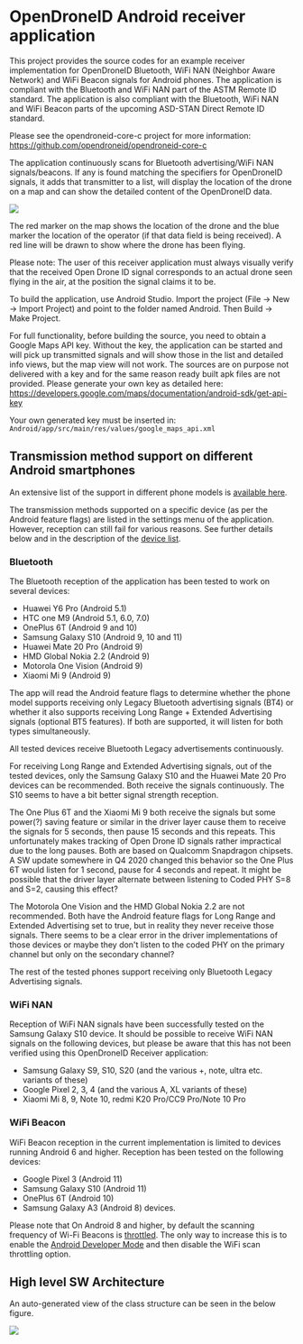 # OpenDroneID Android receiver application

This project provides the source codes for an example receiver implementation for OpenDroneID Bluetooth, WiFi NAN (Neighbor Aware Network) and WiFi Beacon signals for Android phones.
The application is compliant with the Bluetooth and WiFi NAN part of the ASTM Remote ID standard.
The application is also compliant with the Bluetooth, WiFi NAN and WiFi Beacon parts of the upcoming ASD-STAN Direct Remote ID standard.

Please see the opendroneid-core-c project for more information: https://github.com/opendroneid/opendroneid-core-c

The application continuously scans for Bluetooth advertising/WiFi NAN signals/beacons.
If any is found matching the specifiers for OpenDroneID signals, it adds that transmitter to a list, will display the location of the drone on a map and can show the detailed content of the OpenDroneID data.

![](Screenshot.jpg)

The red marker on the map shows the location of the drone and the blue marker the location of the operator (if that data field is being received).
A red line will be drawn to show where the drone has been flying.

Please note: The user of this receiver application must always visually verify that the received Open Drone ID signal corresponds to an actual drone seen flying in the air, at the position the signal claims it to be.

To build the application, use Android Studio.
Import the project (File -> New -> Import Project) and point to the folder named Android.
Then Build -> Make Project.

For full functionality, before building the source, you need to obtain a Google Maps API key.
Without the key, the application can be started and will pick up transmitted signals and will show those in the list and detailed info views, but the map view will not work.
The sources are on purpose not delivered with a key and for the same reason ready built apk files are not provided.
Please generate your own key as detailed here:
https://developers.google.com/maps/documentation/android-sdk/get-api-key

Your own generated key must be inserted in:
`Android/app/src/main/res/values/google_maps_api.xml`

## Transmission method support on different Android smartphones

An extensive list of the support in different phone models is [available here](supported-smartphones.md).

The transmission methods supported on a specific device (as per the Android feature flags) are listed in the settings menu of the application.
However, reception can still fail for various reasons.
See further details below and in the description of the [device list](supported-smartphones.md).

### Bluetooth

The Bluetooth reception of the application has been tested to work on several devices:
- Huawei Y6 Pro (Android 5.1)
- HTC one M9 (Android 5.1, 6.0, 7.0)
- OnePlus 6T (Android 9 and 10)
- Samsung Galaxy S10 (Android 9, 10 and 11)
- Huawei Mate 20 Pro (Android 9)
- HMD Global Nokia 2.2 (Android 9)
- Motorola One Vision (Android 9)
- Xiaomi Mi 9 (Android 9)

The app will read the Android feature flags to determine whether the phone model supports receiving only Legacy Bluetooth advertising signals (BT4) or whether it also supports receiving Long Range + Extended Advertising signals (optional BT5 features).
If both are supported, it will listen for both types simultaneously.

All tested devices receive Bluetooth Legacy advertisements continuously.

For receiving Long Range and Extended Advertising signals, out of the tested devices, only the Samsung Galaxy S10 and the Huawei Mate 20 Pro devices can be recommended.
Both receive the signals continuously.
The S10 seems to have a bit better signal strength reception.

The One Plus 6T and the Xiaomi Mi 9 both receive the signals but some power(?) saving feature or similar in the driver layer cause them to receive the signals for 5 seconds, then pause 15 seconds and this repeats.
This unfortunately makes tracking of Open Drone ID signals rather impractical due to the long pauses.
Both are based on Qualcomm Snapdragon chipsets.
A SW update somewhere in Q4 2020 changed this behavior so the One Plus 6T would listen for 1 second, pause for 4 seconds and repeat.
It might be possible that the driver layer alternate between listening to Coded PHY S=8 and S=2, causing this effect?

The Motorola One Vision and the HMD Global Nokia 2.2 are not recommended.
Both have the Android feature flags for Long Range and Extended Advertising set to true, but in reality they never receive those signals.
There seems to be a clear error in the driver implementations of those devices or maybe they don't listen to the coded PHY on the primary channel but only on the secondary channel?

The rest of the tested phones support receiving only Bluetooth Legacy Advertising signals.

### WiFi NAN

Reception of WiFi NAN signals have been successfully tested on the Samsung Galaxy S10 device.
It should be possible to receive WiFi NAN signals on the following devices, but please be aware that this has not been verified using this OpenDroneID Receiver application:
- Samsung Galaxy S9, S10, S20 (and the various +, note, ultra etc. variants of these)
- Google Pixel 2, 3, 4 (and the various A, XL variants of these)
- Xiaomi Mi 8, 9, Note 10, redmi K20 Pro/CC9 Pro/Note 10 Pro

### WiFi Beacon

WiFi Beacon reception in the current implementation is limited to devices running Android 6 and higher.
Reception has been tested on the following devices:
- Google Pixel 3 (Android 11)
- Samsung Galaxy S10 (Android 11)
- OnePlus 6T (Android 10)
- Samsung Galaxy A3 (Android 8) devices.

Please note that On Android 8 and higher, by default the scanning frequency of Wi-Fi Beacons is [throttled](https://developer.android.com/guide/topics/connectivity/wifi-scan#wifi-scan-throttling).
The only way to increase this is to enable the [Android Developer Mode](https://developer.android.com/studio/debug/dev-options) and then disable the WiFi scan throttling option.

## High level SW Architecture

An auto-generated view of the class structure can be seen in the below figure.

![](OpenDroneID.jpg)
